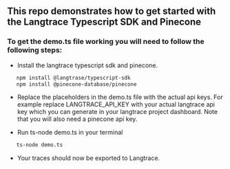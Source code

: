 ## This repo demonstrates how to get started with the Langtrace Typescript SDK and Pinecone

### To get the demo.ts file working you will need to follow the following steps:

*  Install the langtrace typescript sdk and pinecone.
```sh
   npm install @langtrase/typescript-sdk
   npm install @pinecone-database/pinecone
```

* Replace the placeholders in the demo.ts file with the actual api keys. For example replace LANGTRACE_API_KEY with your actual langtrace api key which you can generate in your langtrace project dashboard. Note that you will also need a pinecone api key.

* Run ts-node demo.ts in your terminal

```sh
   ts-node demo.ts
```
* Your traces should now be exported to Langtrace. 